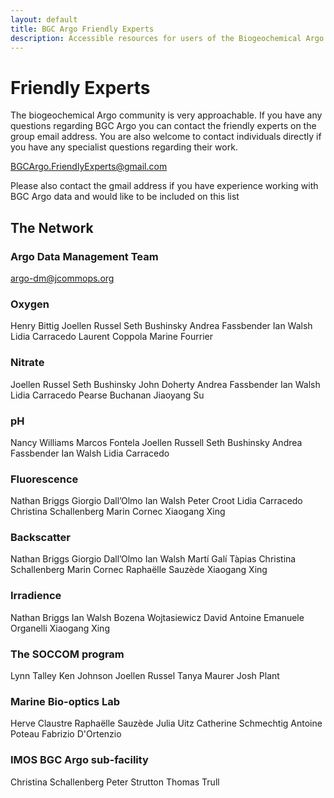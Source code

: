 ```yaml
---
layout: default
title: BGC Argo Friendly Experts
description: Accessible resources for users of the Biogeochemical Argo program
---
```


# Friendly Experts
The biogeochemical Argo community is very approachable. If you have any questions regarding BGC Argo you can contact the friendly experts on the group email address. You are also welcome to contact individuals directly if you have any specialist questions regarding their work.

[BGCArgo.FriendlyExperts@gmail.com](BGCArgo.FriendlyExperts@gmail.com)

Please also contact the gmail address if you have experience working with BGC Argo data and would like to be included on this list

## The Network

### Argo Data Management Team
[argo-dm@jcommops.org](mailto:argo-dm@jcommops.org?)

### Oxygen
Henry Bittig
Joellen Russel
Seth Bushinsky
Andrea Fassbender
Ian Walsh
Lidia Carracedo
Laurent Coppola
Marine Fourrier

### Nitrate
Joellen Russel
Seth Bushinsky
John Doherty
Andrea Fassbender
Ian Walsh
Lidia Carracedo
Pearse Buchanan
Jiaoyang Su

### pH
Nancy Williams
Marcos Fontela
Joellen Russell
Seth Bushinsky
Andrea Fassbender
Ian Walsh
Lidia Carracedo

### Fluorescence
Nathan Briggs
Giorgio Dall’Olmo
Ian Walsh
Peter Croot
Lidia Carracedo
Christina Schallenberg
Marin Cornec
Xiaogang Xing

### Backscatter
Nathan Briggs
Giorgio Dall’Olmo
Ian Walsh
Martí Galí Tàpias
Christina Schallenberg 
Marin Cornec
Raphaëlle Sauzède
Xiaogang Xing

### Irradience
Nathan Briggs
Ian Walsh
Bozena Wojtasiewicz
David Antoine
Emanuele Organelli
Xiaogang Xing

### The SOCCOM program
Lynn Talley
Ken Johnson
Joellen Russel
Tanya Maurer
Josh Plant

### Marine Bio-optics Lab
Herve Claustre
Raphaëlle Sauzède
Julia Uitz
Catherine Schmechtig
Antoine Poteau
Fabrizio D'Ortenzio

### IMOS BGC Argo sub-facility
Christina Schallenberg
Peter Strutton
Thomas Trull

